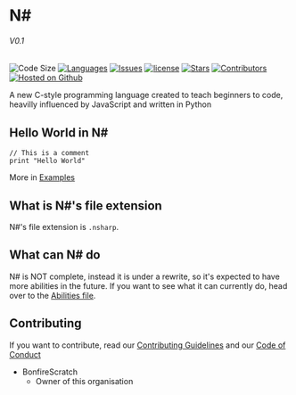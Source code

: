 # N#
###### V0.1
![Code Size](https://img.shields.io/github/languages/code-size/N-language/N-.svg?colorB=red)
[![Languages](https://img.shields.io/badge/python-100.0%25-blue.svg)](/src)
[![Issues](https://img.shields.io/github/issues/N-language/N-.svg?colorB=%23E518D8)](https://github.com/N-language/N-/issues)
[![license](https://img.shields.io/github/license/N-language/N-.svg?style=flat)](/LICENSE)
[![Stars](https://img.shields.io/github/stars/N-language/N-.svg?label=stars&style=flat&colorB=%2355DDC0)](https://github.com/N-language/N-/stargazers)
[![Contributors](https://img.shields.io/github/contributors/N-language/N-.svg?colorB=black)](https://github.com/N-language/N-/contributors)
[![Hosted on Github](https://img.shields.io/badge/hosted%20on-github-black.svg?logo=github)](https://github.com/Ν-language)

A new C-style programming language created to teach beginners to code, heavilly influenced by JavaScript and written in Python

## Hello World in N#
```
// This is a comment
print "Hello World"
```
More in [Examples](/examples)

## What is N#'s file extension
N#'s file extension is `.nsharp`.

## What can N# do
N# is NOT complete, instead it is under a rewrite, so it's expected to have more abilities in the future. If you want to see what it can currently do, head over to the [Abilities file](ABILITIES.md).

## Contributing
If you want to contribute, read our [Contributing Guidelines](CONTRIBUTING.md) and our [Code of Conduct](CODE_OF_CONDUCT.md)

- BonfireScratch
     - Owner of this organisation
